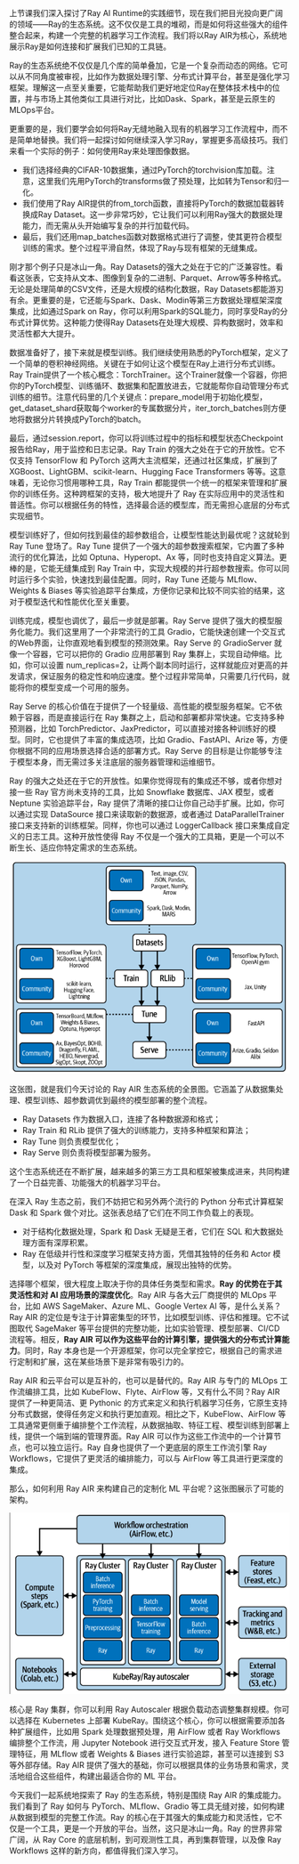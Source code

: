 上节课我们深入探讨了Ray AI Runtime的实践细节，现在我们把目光投向更广阔的领域——Ray的生态系统。这不仅仅是工具的堆砌，而是如何将这些强大的组件整合起来，构建一个完整的机器学习工作流程。我们将以Ray AIR为核心，系统地展示Ray是如何连接和扩展我们已知的工具链。

Ray的生态系统绝不仅仅是几个库的简单叠加，它是一个复杂而动态的网络。它可以从不同角度被审视，比如作为数据处理引擎、分布式计算平台，甚至是强化学习框架。理解这一点至关重要，它能帮助我们更好地定位Ray在整体技术栈中的位置，并与市场上其他类似工具进行对比，比如Dask、Spark，甚至是云原生的MLOps平台。

更重要的是，我们要学会如何将Ray无缝地融入现有的机器学习工作流程中，而不是简单地替换。我们将一起探讨如何继续深入学习Ray，掌握更多高级技巧。我们来看一个实际的例子：如何使用Ray来处理图像数据。

- 我们选择经典的CIFAR-10数据集，通过PyTorch的torchvision库加载。注意，这里我们先用PyTorch的transforms做了预处理，比如转为Tensor和归一化。
- 我们使用了Ray AIR提供的from_torch函数，直接将PyTorch的数据加载器转换成Ray Dataset。这一步非常巧妙，它让我们可以利用Ray强大的数据处理能力，而无需从头开始编写复杂的并行加载代码。
- 最后，我们还用map_batches函数对数据格式进行了调整，使其更符合模型训练的需求。整个过程平滑自然，体现了Ray与现有框架的无缝集成。

刚才那个例子只是冰山一角。Ray Datasets的强大之处在于它的广泛兼容性。看看这张表，它支持从文本、图像到复杂的二进制、Parquet、Arrow等多种格式。无论是处理简单的CSV文件，还是大规模的结构化数据，Ray Datasets都能游刃有余。更重要的是，它还能与Spark、Dask、Modin等第三方数据处理框架深度集成，比如通过Spark on Ray，你可以利用Spark的SQL能力，同时享受Ray的分布式计算优势。这种能力使得Ray Datasets在处理大规模、异构数据时，效率和灵活性都大大提升。

数据准备好了，接下来就是模型训练。我们继续使用熟悉的PyTorch框架，定义了一个简单的卷积神经网络。关键在于如何让这个模型在Ray上进行分布式训练。Ray Train提供了一个核心概念：TorchTrainer。这个Trainer就像一个容器，你把你的PyTorch模型、训练循环、数据集和配置放进去，它就能帮你自动管理分布式训练的细节。注意代码里的几个关键点：prepare_model用于初始化模型，get_dataset_shard获取每个worker的专属数据分片，iter_torch_batches则方便地将数据分片转换成PyTorch的batch。

最后，通过session.report，你可以将训练过程中的指标和模型状态Checkpoint报告给Ray，用于监控和日志记录。Ray Train 的强大之处在于它的开放性。它不仅支持 TensorFlow 和 PyTorch 这两大主流框架，还通过社区集成，扩展到了 XGBoost、LightGBM、scikit-learn、Hugging Face Transformers 等等。这意味着，无论你习惯用哪种工具，Ray Train 都能提供一个统一的框架来管理和扩展你的训练任务。这种跨框架的支持，极大地提升了 Ray 在实际应用中的灵活性和普适性。你可以根据任务的特性，选择最合适的模型库，而无需担心底层的分布式实现细节。

模型训练好了，但如何找到最佳的超参数组合，让模型性能达到最优呢？这就轮到 Ray Tune 登场了。Ray Tune 提供了一个强大的超参数搜索框架，它内置了多种流行的优化算法，比如 Optuna、Hyperopt、Ax 等，同时也支持自定义算法。更棒的是，它能无缝集成到 Ray Train 中，实现大规模的并行超参数搜索。你可以同时运行多个实验，快速找到最佳配置。同时，Ray Tune 还能与 MLflow、Weights & Biases 等实验追踪平台集成，方便你记录和比较不同实验的结果，这对于模型迭代和性能优化至关重要。

训练完成，模型也调优了，最后一步就是部署。Ray Serve 提供了强大的模型服务化能力。我们这里用了一个非常流行的工具 Gradio，它能快速创建一个交互式的Web界面，让你直观地看到模型的预测效果。Ray Serve 的 GradioServer 就像一个容器，它可以把你的 Gradio 应用部署到 Ray 集群上，实现自动伸缩。比如，你可以设置 num_replicas=2，让两个副本同时运行，这样就能应对更高的并发请求，保证服务的稳定性和响应速度。整个过程非常简单，只需要几行代码，就能将你的模型变成一个可用的服务。

Ray Serve 的核心价值在于提供了一个轻量级、高性能的模型服务框架。它不依赖于容器，而是直接运行在 Ray 集群之上，启动和部署都非常快速。它支持多种预测器，比如 TorchPredictor、JaxPredictor，可以直接对接各种训练好的模型。同时，它也提供了丰富的集成选项，比如 Gradio、FastAPI、Arize 等，方便你根据不同的应用场景选择合适的部署方式。Ray Serve 的目标是让你能够专注于模型本身，而无需过多关注底层的服务器管理和运维细节。

Ray 的强大之处还在于它的开放性。如果你觉得现有的集成还不够，或者你想对接一些 Ray 官方尚未支持的工具，比如 Snowflake 数据库、JAX 模型，或者 Neptune 实验追踪平台，Ray 提供了清晰的接口让你自己动手扩展。比如，你可以通过实现 DataSource 接口来读取新的数据源，或者通过 DataParallelTrainer 接口来支持新的训练框架。同样，你也可以通过 LoggerCallback 接口来集成自定义的日志工具。这种开放性使得 Ray 不仅是一个强大的工具箱，更是一个可以不断生长、适应你特定需求的生态系统。

![image-20250502130935023](assets/image-20250502130935023.png)

这张图，就是我们今天讨论的 Ray AIR 生态系统的全景图。它涵盖了从数据集处理、模型训练、超参数调优到最终的模型部署的整个流程。

- Ray Datasets 作为数据入口，连接了各种数据源和格式；
- Ray Train 和 RLib 提供了强大的训练能力，支持多种框架和算法；
- Ray Tune 则负责模型优化；
- Ray Serve 则负责将模型部署为服务。

这个生态系统还在不断扩展，越来越多的第三方工具和框架被集成进来，共同构建了一个日益完善、功能强大的机器学习平台。

在深入 Ray 生态之前，我们不妨把它和另外两个流行的 Python 分布式计算框架 Dask 和 Spark 做个对比。这张表总结了它们在不同工作负载上的表现。

- 对于结构化数据处理，Spark 和 Dask 无疑是王者，它们在 SQL 和大数据处理方面有深厚积累。
- Ray 在低级并行性和深度学习框架支持方面，凭借其独特的任务和 Actor 模型，以及对 PyTorch 等框架的深度集成，展现出独特的优势。

选择哪个框架，很大程度上取决于你的具体任务类型和需求。**Ray 的优势在于其灵活性和对 AI 应用场景的深度优化**。Ray AIR 与各大云厂商提供的 MLOps 平台，比如 AWS SageMaker、Azure ML、Google Vertex AI 等，是什么关系？Ray AIR 的定位是专注于计算密集型的环节，比如模型训练、评估和推理。它不试图取代 SageMaker 等平台提供的完整功能，比如实验管理、模型部署、CI/CD 流程等。相反，**Ray AIR 可以作为这些平台的计算引擎，提供强大的分布式计算能力**。同时，Ray 本身也是一个开源框架，你可以完全掌控它，根据自己的需求进行定制和扩展，这在某些场景下是非常有吸引力的。

Ray AIR 和云平台可以是互补的，也可以是替代的。Ray AIR 与专门的 MLOps 工作流编排工具，比如 KubeFlow、Flyte、AirFlow 等，又有什么不同？Ray AIR 提供了一种更简洁、更 Pythonic 的方式来定义和执行机器学习任务，它原生支持分布式数据，使得任务定义和执行更加直观。相比之下，KubeFlow、AirFlow 等工具通常更侧重于编排整个工作流程，从数据抽取、特征工程、模型训练到部署上线，提供一个端到端的管理界面。Ray AIR 可以作为这些工作流中的一个计算节点，也可以独立运行。Ray 自身也提供了一个更底层的原生工作流引擎 Ray Workflows，它提供了更灵活的编排能力，可以与 AirFlow 等工具进行更深度的集成。

那么，如何利用 Ray AIR 来构建自己的定制化 ML 平台呢？这张图展示了可能的架构。

![image-20250502131304837](assets/image-20250502131304837.png)

核心是 Ray 集群，你可以利用 Ray Autoscaler 根据负载动态调整集群规模。你可以选择在 Kubernetes 上部署 KubeRay。围绕这个核心，你可以根据需要添加各种扩展组件，比如用 Spark 处理数据预处理，用 AirFlow 或者 Ray Workflows 编排整个工作流，用 Jupyter Notebook 进行交互式开发，接入 Feature Store 管理特征，用 MLflow 或者 Weights & Biases 进行实验追踪，甚至可以连接到 S3 等外部存储。Ray AIR 提供了强大的基础，你可以根据具体的业务场景和需求，灵活地组合这些组件，构建出最适合你的 ML 平台。

今天我们一起系统地探索了 Ray 的生态系统，特别是围绕 Ray AIR 的集成能力。我们看到了 Ray 如何与 PyTorch、MLflow、Gradio 等工具无缝对接，如何构建从数据到模型的完整工作流。Ray 的核心在于其强大的集成能力和灵活性，它不仅是一个工具，更是一个开放的平台。当然，这只是冰山一角。Ray 的世界非常广阔，从 Ray Core 的底层机制，到可观测性工具，再到集群管理，以及像 Ray Workflows 这样的新方向，都值得我们深入学习。


